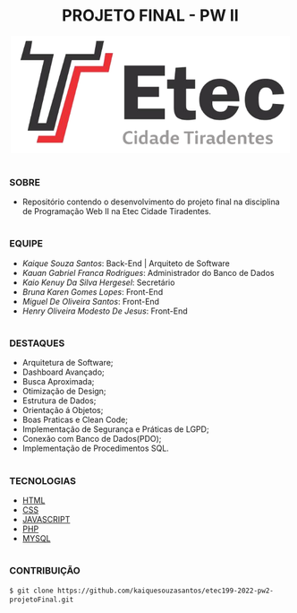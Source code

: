 <h1 align=center>PROJETO FINAL - PW II</h1>

<p align="center">
  <img src="etec.png" width="500">
</p>

#
### SOBRE

- Repositório contendo o desenvolvimento do projeto final na disciplina de Programação Web II na Etec Cidade Tiradentes.
  
#
### EQUIPE
- *Kaique Souza Santos*: Back-End | Arquiteto de Software
- *Kauan Gabriel Franca Rodrigues*: Administrador do Banco de Dados
- *Kaio Kenuy Da Silva Hergesel*: Secretário
- *Bruna Karen Gomes Lopes*: Front-End
- *Miguel De Oliveira Santos*: Front-End
- *Henry Oliveira Modesto De Jesus*: Front-End

#
### DESTAQUES
- Arquitetura de Software;
- Dashboard Avançado;
- Busca Aproximada;
- Otimização de Design;
- Estrutura de Dados;
- Orientação á Objetos;
- Boas Praticas e Clean Code;
- Implementação de Segurança e Práticas de LGPD;
- Conexão com Banco de Dados(PDO);
- Implementação de Procedimentos SQL.

#
### TECNOLOGIAS
- [HTML]()
- [CSS]()
- [JAVASCRIPT]()
- [PHP](https://www.php.net/docs.php)
- [MYSQL](https://dev.mysql.com/doc)

#
### CONTRIBUIÇÃO

```
$ git clone https://github.com/kaiquesouzasantos/etec199-2022-pw2-projetoFinal.git 
```

